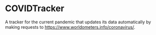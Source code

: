 # COVIDTracker
A tracker for the current pandemic that updates its data automatically by making requests to https://www.worldometers.info/coronavirus/. 
